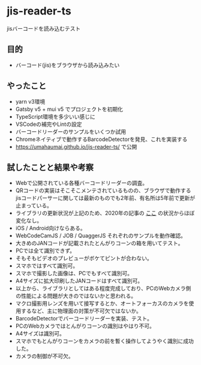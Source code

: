 # jis-reader-ts
jisバーコードを読み込むテスト

## 目的

* バーコード(jis)をブラウザから読み込みたい

## やったこと

* yarn v3環境
* Gatsby v5 + mui v5 でプロジェクトを初期化
* TypeScript環境を多少いい感じに
* VSCodeの補完やLintの設定
* バーコードリーダーのサンプルをいくつか試用
* Chromeネイティブで動作するBarcodeDetectorを発見、これを実装する
* https://umahaumai.github.io/jis-reader-ts/ で公開

## 試したことと結果や考察

* Webで公開されている各種バーコードリーダーの調査。
 * QRコードの実装はそこそこメンテされているものの、ブラウザで動作するjisコードパーサーに関しては最新のものでも2年前、有名所は5年前で更新が止まっている。
 * ライブラリの更新状況が上記のため、2020年の記事の [ここ](https://blog.ecbeing.tech/entry/2020/06/30/114023) の状況からほぼ変化なし。
 * iOS / Android向けならある。
* WebCodeCamJS / JOB / QuaggerJS それぞれのサンプルを動作確認。
 * 大きめのJANコードが記載されたとんがりコーンの箱を用いてテスト。
  * PCでは全て識別できず。
   * そもそもビデオのプレビューがボケてピントが合わない。
  * スマホではすべて識別可。
 * スマホで撮影した画像は、PCでもすべて識別可。
 * A4サイズに拡大印刷したJANコードはすべて識別可。
 * 以上から、ライブラリとしてはある程度完成しており、PCのWebカメラ側の性能による問題が大きのではないかと思われる。
 * マクロ撮影用レンズを用いて接写するとか、オートフォーカスのカメラを使用するなど、主に物理面の対策が不可欠ではないか。
* BarcodeDetectorでバーコードリーダーを実装、テスト。
 * PCのWebカメラではとんがりコーンの識別はやはり不可。
 * A4サイズは識別可。
 * スマホでもとんがりコーンをカメラの前を暫く操作してようやく識別に成功した。
 * カメラの制御が不可欠。
